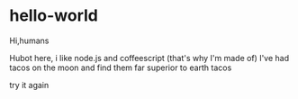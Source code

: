 # hello-world

Hi,humans

Hubot here, i like node.js and coffeescript (that's why I'm made of)
I've had tacos on the moon and find them far superior to earth tacos

try it again
